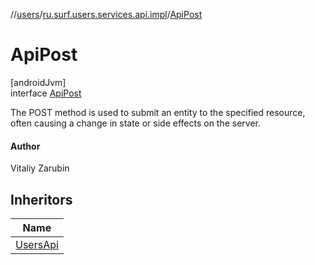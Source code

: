 //[users](../../../index.md)/[ru.surf.users.services.api.impl](../index.md)/[ApiPost](index.md)

# ApiPost

[androidJvm]\
interface [ApiPost](index.md)

The POST method is used to submit an entity to the specified resource, often causing a change in state or side effects on the server.

#### Author

Vitaliy Zarubin

## Inheritors

| Name |
|---|
| [UsersApi](../../ru.surf.users.services.api/-users-api/index.md) |
